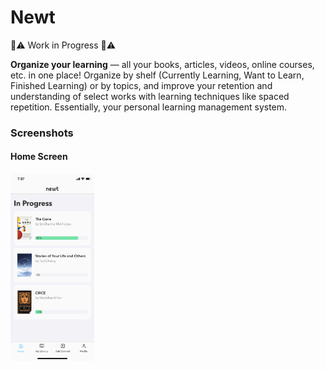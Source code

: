 # Newt

:construction::warning: Work in Progress :construction::warning:

**Organize your learning** &mdash; all your books, articles, videos, online courses, etc. in one place! Organize by shelf (Currently Learning, Want to Learn, Finished Learning) or by topics, and improve your retention and understanding of select works with learning techniques like spaced repetition. Essentially, your personal learning management system.

### Screenshots

#### Home Screen

<img src="/assets/screenshots/newt_home.png" alt="Newt Home Screen" height="300" width="134" />
